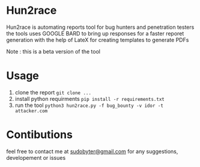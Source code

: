 # Hun2race
Hun2race is automating reports tool for bug hunters and penetration testers 
the tools uses GOOGLE BARD to bring up responses for a faster reporet generation 
with the help of LateX for creating templates to generate PDFs 

Note : this is a beta version of the tool 


# Usage 

1. clone the report `git clone ... `
2. install python requirments `pip install -r requirements.txt`
3. run the tool `python3 hun2race.py -f bug_bounty -v idor -t attacker.com ` 


# Contibutions 
feel free to contact me 
at sudobyter@gmail.com 
for any suggestions, developement or issues 

